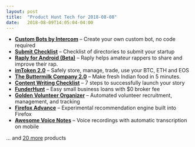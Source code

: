 ```yaml
---
layout: post
title:  "Product Hunt Tech for 2018-08-08"
date:   2018-08-09T14:05:04-04:00
---
```


* **[Custom Bots by Intercom](https://www.producthunt.com/posts/custom-bots-by-intercom?utm_campaign=producthunt-api&utm_medium=api&utm_source=Application%3A+Daily+Digest+RSS+%28ID%3A+3202%29)** – Create your own custom bot, no code required
* **[Submit Checklist](https://www.producthunt.com/posts/submit-checklist?utm_campaign=producthunt-api&utm_medium=api&utm_source=Application%3A+Daily+Digest+RSS+%28ID%3A+3202%29)** – Checklist of directories to submit your startup
* **[Raply for Android (Beta)](https://www.producthunt.com/posts/raply-for-android-beta?utm_campaign=producthunt-api&utm_medium=api&utm_source=Application%3A+Daily+Digest+RSS+%28ID%3A+3202%29)** – Raply helps amateur rappers to share and improve their rap.
* **[imToken 2.0](https://www.producthunt.com/posts/imtoken-2-0?utm_campaign=producthunt-api&utm_medium=api&utm_source=Application%3A+Daily+Digest+RSS+%28ID%3A+3202%29)** – Safely store, manage, trade, use your BTC, ETH and EOS
* **[The Buttermilk Company 2.0](https://www.producthunt.com/posts/the-buttermilk-company-2-0?utm_campaign=producthunt-api&utm_medium=api&utm_source=Application%3A+Daily+Digest+RSS+%28ID%3A+3202%29)** – Make fresh Indian food in 5 minutes.
* **[Content Writing Checklist](https://www.producthunt.com/posts/content-writing-checklist?utm_campaign=producthunt-api&utm_medium=api&utm_source=Application%3A+Daily+Digest+RSS+%28ID%3A+3202%29)** – 7 steps to successfully launch your story
* **[FunderHunt](https://www.producthunt.com/posts/funderhunt?utm_campaign=producthunt-api&utm_medium=api&utm_source=Application%3A+Daily+Digest+RSS+%28ID%3A+3202%29)** – Easy small business loans with $0 broker fee
* **[Golden Volunteer Organizer](https://www.producthunt.com/posts/golden-volunteer-organizer?utm_campaign=producthunt-api&utm_medium=api&utm_source=Application%3A+Daily+Digest+RSS+%28ID%3A+3202%29)** – Automated volunteer recruitment, management, and tracking
* **[Firefox Advance](https://www.producthunt.com/posts/firefox-advance?utm_campaign=producthunt-api&utm_medium=api&utm_source=Application%3A+Daily+Digest+RSS+%28ID%3A+3202%29)** – Experimental recommendation engine built into Firefox
* **[Awesome Voice Notes](https://www.producthunt.com/posts/awesome-voice-notes?utm_campaign=producthunt-api&utm_medium=api&utm_source=Application%3A+Daily+Digest+RSS+%28ID%3A+3202%29)** – Voice recordings with automatic transcription on mobile

… and [20 more](https://www.producthunt.com/tech) products